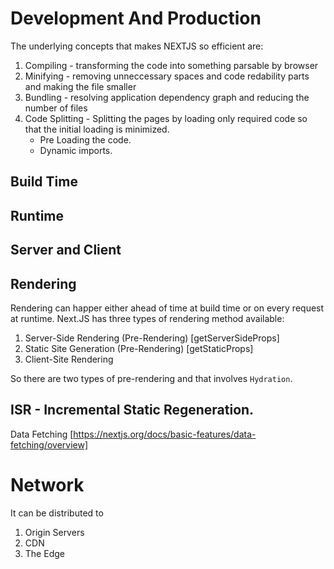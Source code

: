 # Development And Production

The underlying concepts that makes NEXTJS so efficient are:

1. Compiling - transforming the code into something parsable by browser
2. Minifying - removing unneccessary spaces and code redability parts and making the file smaller
3. Bundling - resolving application dependency graph and reducing the number of files
4. Code Splitting - Splitting the pages by loading only required code so that the initial loading is minimized.
   - Pre Loading the code.
   - Dynamic imports.

## Build Time

## Runtime

## Server and Client

## Rendering

Rendering can happer either ahead of time at build time or on every request at runtime.
Next.JS has three types of rendering method available:

1. Server-Side Rendering (Pre-Rendering) [getServerSideProps]
2. Static Site Generation (Pre-Rendering) [getStaticProps]
3. Client-Site Rendering

So there are two types of pre-rendering and that involves `Hydration`.

## ISR - Incremental Static Regeneration.

Data Fetching [https://nextjs.org/docs/basic-features/data-fetching/overview]

# Network

It can be distributed to

1. Origin Servers
2. CDN
3. The Edge
